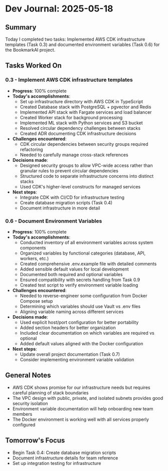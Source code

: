 # Dev Journal: 2025-05-18

## Summary
Today I completed two tasks: Implemented AWS CDK infrastructure templates (Task 0.3) and documented environment variables (Task 0.6) for the BookmarkAI project.

## Tasks Worked On

### 0.3 - Implement AWS CDK infrastructure templates
- **Progress**: 100% complete
- **Today's accomplishments**:
  - Set up infrastructure directory with AWS CDK in TypeScript
  - Created Database stack with PostgreSQL + pgvector and Redis
  - Implemented API stack with Fargate services and load balancer
  - Created Worker stack for background processing
  - Implemented ML stack with Python services and S3 bucket
  - Resolved circular dependency challenges between stacks
  - Created ADR documenting CDK infrastructure decisions
- **Challenges encountered**:
  - CDK circular dependencies between security groups required refactoring
  - Needed to carefully manage cross-stack references
- **Decisions made**:
  - Designed security groups to allow VPC-wide access rather than granular rules to prevent circular dependencies
  - Structured code to separate infrastructure concerns into distinct stacks
  - Used CDK's higher-level constructs for managed services
- **Next steps**:
  - Integrate CDK with CI/CD for infrastructure testing
  - Create database migration scripts (Task 0.4)
  - Document infrastructure in more detail

### 0.6 - Document Environment Variables
- **Progress**: 100% complete
- **Today's accomplishments**:
  - Conducted inventory of all environment variables across system components
  - Organized variables by functional categories (database, API, workers, etc.)
  - Created comprehensive .env.example file with detailed comments
  - Added sensible default values for local development
  - Documented both required and optional variables
  - Ensured compatibility with secrets handling from Task 0.9
  - Created test script to verify environment variable loading
- **Challenges encountered**:
  - Needed to reverse-engineer some configuration from Docker Compose setup
  - Determining which variables should use Vault vs .env files
  - Aligning variable naming across different services
- **Decisions made**:
  - Used explicit host/port configuration for better portability
  - Added section headers for better organization
  - Included clear documentation on which variables are required vs optional
  - Added default values aligned with the Docker configuration
- **Next steps**:
  - Update overall project documentation (Task 0.7)
  - Consider implementing environment variable validation

## General Notes
- AWS CDK shows promise for our infrastructure needs but requires careful planning of stack boundaries
- The VPC design with public, private, and isolated subnets provides good security isolation
- Environment variable documentation will help onboarding new team members
- The Docker environment is working well with all services properly configured

## Tomorrow's Focus
- Begin Task 0.4: Create database migration scripts
- Document infrastructure details for team reference
- Set up integration testing for infrastructure